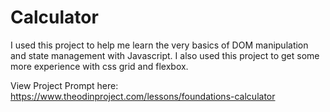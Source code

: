 # Calculator

I used this project to help me learn the very basics of DOM manipulation and state management with Javascript. I also used this project to get some more experience with css grid and flexbox.

View Project Prompt here: https://www.theodinproject.com/lessons/foundations-calculator
